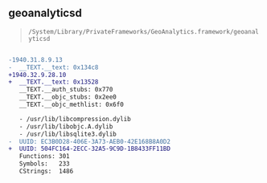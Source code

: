 ## geoanalyticsd

> `/System/Library/PrivateFrameworks/GeoAnalytics.framework/geoanalyticsd`

```diff

-1940.31.8.9.13
-  __TEXT.__text: 0x134c8
+1940.32.9.28.10
+  __TEXT.__text: 0x13528
   __TEXT.__auth_stubs: 0x770
   __TEXT.__objc_stubs: 0x2ee0
   __TEXT.__objc_methlist: 0x6f0

   - /usr/lib/libcompression.dylib
   - /usr/lib/libobjc.A.dylib
   - /usr/lib/libsqlite3.dylib
-  UUID: EC3B0D28-406E-3A73-AEB0-42E168B8A0D2
+  UUID: 504FC164-2ECC-32A5-9C9D-1B8433FF11BD
   Functions: 301
   Symbols:   233
   CStrings:  1486

```
